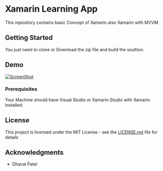 # Xamarin Learning App

This repository contains basic Concept of Xamarin also Xamarin with MVVM

## Getting Started

You just need to clone or Download the zip file and build the soultion.

## Demo

[![ScreenShot]([Demo])](https://www.dropbox.com/s/c4n75rv2manc2a1/Recording_2.flv?dl=0)

### Prerequisites

Your Machine should have Visual Studio or Xamarin Studio with Xamarin Installed.

## License

This project is licensed under the MIT License - see the [LICENSE.md](LICENSE.md) file for details

## Acknowledgments

* Dhaval Patel
